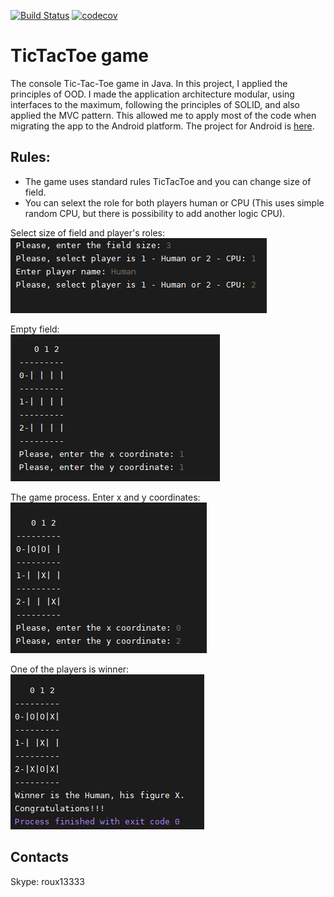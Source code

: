 [![Build Status](https://travis-ci.org/Roux13/tictactoe.svg?branch=master)](https://travis-ci.org/Roux13/tictactoe)
[![codecov](https://codecov.io/gh/Roux13/tictactoe/branch/master/graph/badge.svg)](https://codecov.io/gh/Roux13/tictactoe)
# TicTacToe game
The console Tic-Tac-Toe game in Java.
In this project, I applied the principles of OOD. I made the application architecture modular, using interfaces to the maximum, following the principles of SOLID, and also applied the MVC pattern. This allowed me to apply most of the code when migrating the app to the Android platform. The project for Android is [here](https://github.com/Roux13/TicTacToeAndroid).

## Rules:
* The game uses standard rules TicTacToe and you can change size of field.
* You can selext the role for both players human or CPU (This uses simple random CPU, but there is possibility to add another logic CPU).  

Select size of field and player's roles:  
 ![image1 gameInit](/images/InitGame.png)  

Empty field:  
 ![image2 field](/images/Field.png)  

The game process. Enter x and y coordinates:  
 ![image3 gameProcess](/images/gameProcess.png)  

One of the players is winner:  
 ![image4 playerWin](/images/playerWin.png)

## Contacts
 Skype: roux13333
